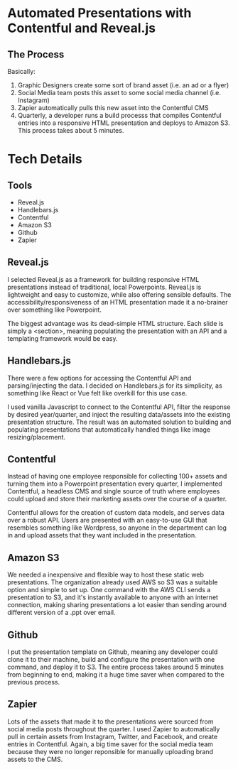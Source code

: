 # Automated Presentations with Contentful and Reveal.js

## The Process

Basically:
1. Graphic Designers create some sort of brand asset (i.e. an ad or a flyer)
2. Social Media team posts this asset to some social media channel (i.e. Instagram)
3. Zapier automatically pulls this new asset into the Contentful CMS
4. Quarterly, a developer runs a build processs that compiles Contentful entries into a responsive HTML presentation and deploys to Amazon S3. This process takes about 5 minutes.

# Tech Details 

## Tools

- Reveal.js
- Handlebars.js
- Contentful
- Amazon S3
- Github
- Zapier

## Reveal.js

I selected Reveal.js as a framework for building responsive HTML presentations instead of traditional, local Powerpoints. Reveal.js is lightweight and easy to customize, while also offering sensible defaults. The accessibility/responsiveness of an HTML presentation made it a no-brainer over something like Powerpoint. 

The biggest advantage was its dead-simple HTML structure. Each slide is simply a \<section>, meaning populating the presentation with an API and a templating framework would be easy.

## Handlebars.js

There were a few options for accessing the Contentful API and parsing/injecting the data. I decided on Handlebars.js for its simplicity, as something like React or Vue felt like overkill for this use case.

I used vanilla Javascript to connect to the Contentful API, filter the response by desired year/quarter, and inject the resulting data/assets into the existing presentation structure. The result was an automated solution to building and populating presentations that automatically handled things like image resizing/placement. 

## Contentful

Instead of having one employee responsible for collecting 100+ assets and turning them into a Powerpoint presentation every quarter, I implemented Contentful, a headless CMS and single source of truth where employees could upload and store their marketing assets over the course of a quarter. 

Contentful allows for the creation of custom data models, and serves data over a robust API. Users are presented with an easy-to-use GUI that resembles something like Wordpress, so anyone in the department can log in and upload assets that they want included in the presentation. 

## Amazon S3

We needed a inexpensive and flexible way to host these static web presentations. The organization already used AWS so S3 was a suitable option and simple to set up. One command with the AWS CLI sends a presentation to S3, and it's instantly available to anyone with an internet connection, making sharing presentations a lot easier than sending around different version of a .ppt over email. 

## Github

I put the presentation template on Github, meaning any developer could clone it to their machine, build and configure the presentation with one command, and deploy it to S3. The entire process takes around 5 minutes from beginning to end, making it a huge time saver when compared to the previous process. 

## Zapier

Lots of the assets that made it to the presentations were sourced from social media posts throughout the quarter. I used Zapier to automatically pull in certain assets from Instagram, Twitter, and Facebook, and create entries in Contentful. Again, a big time saver for the social media team because they were no longer reponsible for manually uploading brand assets to the CMS. 
 

